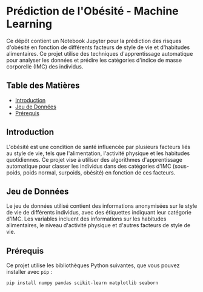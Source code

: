 # Prédiction de l'Obésité - Machine Learning

Ce dépôt contient un Notebook Jupyter pour la prédiction des risques d'obésité en fonction de différents facteurs de style de vie et d'habitudes alimentaires. Ce projet utilise des techniques d'apprentissage automatique pour analyser les données et prédire les catégories d'indice de masse corporelle (IMC) des individus.

## Table des Matières

- [Introduction](#introduction)
- [Jeu de Données](#jeu-de-données)
- [Prérequis](#prérequis)

## Introduction

L'obésité est une condition de santé influencée par plusieurs facteurs liés au style de vie, tels que l'alimentation, l'activité physique et les habitudes quotidiennes. Ce projet vise à utiliser des algorithmes d'apprentissage automatique pour classer les individus dans des catégories d'IMC (sous-poids, poids normal, surpoids, obésité) en fonction de ces facteurs.

## Jeu de Données

Le jeu de données utilisé contient des informations anonymisées sur le style de vie de différents individus, avec des étiquettes indiquant leur catégorie d'IMC. Les variables incluent des informations sur les habitudes alimentaires, le niveau d'activité physique et d'autres facteurs de style de vie.


## Prérequis

Ce projet utilise les bibliothèques Python suivantes, que vous pouvez installer avec `pip` :

```bash
pip install numpy pandas scikit-learn matplotlib seaborn
